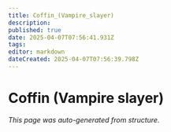 ```yaml
---
title: Coffin_(Vampire_slayer)
description: 
published: true
date: 2025-04-07T07:56:41.931Z
tags: 
editor: markdown
dateCreated: 2025-04-07T07:56:39.798Z
---
```


# Coffin (Vampire slayer)

*This page was auto-generated from structure.*